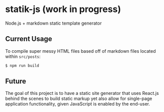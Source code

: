 # statik-js (work in progress)
Node.js + markdown static template generator

## Current Usage
To compile super messy HTML files based off of markdown files located within `src/posts`:
```bash
$ npm run build
```

## Future
The goal of this project is to have a static site generator that uses
React.js behind the scenes to build static markup yet also allow for
single-page application functionality, given JavaScript is enabled by
the end-user.
